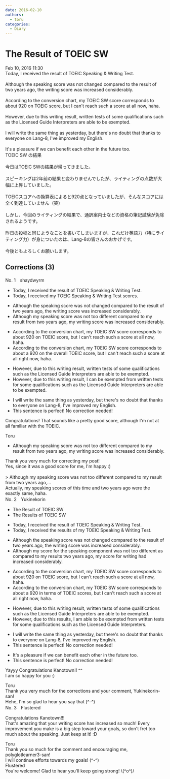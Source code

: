 ```yaml
---
date: 2016-02-10
authors:
  - toru
categories:
  - Diary
---
```


<h1 id="subject_show">The Result of TOEIC SW</h1>
<div class="date">Feb 10, 2016 11:30</div>
<div id="post"><div id="body_show_ori">
Today, I received the result of TOEIC Speaking &amp; Writing Test.<br/><br/>Although the speaking score was not changed compared to the result of two years ago, the writing score was increased considerably.<br/><br/>According to the conversion chart, my TOEIC SW score corresponds to about 920 on TOEIC score, but I can't reach such a score at all now, haha.<br/><br/>However, due to this writing result, written tests of some qualifications such as the Licensed Guide Interpreters are able to be exempted.<br/><br/>I will write the same thing as yesterday, but there's no doubt that thanks to everyone on Lang-8, I've improved my English.<br/><br/>It's a pleasure if we can benefit each other in the future too.
</div></div>

<!-- more -->

<div id="post_ja"><div id="body_show_mo">
TOEIC SW の結果<br/><br/>今日はTOEIC SWの結果が帰ってきました。<br/><br/>スピーキングは2年前の結果と変わりませんでしたが、ライティングの点数が大幅に上昇していました。<br/><br/>TOEICスコアへの換算表によると920点となっていましたが、そんなスコアには全く到達していません（笑）<br/><br/>しかし、今回のライティングの結果で、通訳案内士などの資格の筆記試験が免除されるようです。<br/><br/>昨日の投稿と同じようなことを書いてしまいますが、これだけ英語力（特にライティング力）が身についたのは、Lang-8の皆さんのおかげです。<br/><br/>今後ともよろしくお願いします。
</div></div>

## Corrections (3)
<div id="block"><div class="first_name"> No. 1　<span class="just_name">shaydwyrm</span></div><div id="block2">
<ul class="correction_field">
<li class="incorrect">Today, I received the result of TOEIC Speaking &amp; Writing Test.</li>
<li class="corrected correct">
Today, I received <span class="f_blue">my</span> TOEIC Speaking &amp; Writing Test <span class="f_blue">scores</span>.
</li>
</ul>
<ul class="correction_field">
<li class="incorrect">Although the speaking score was not changed compared to the result of two years ago, the writing score was increased considerably.</li>
<li class="corrected correct">
Although <span class="f_blue">my</span> speaking score was not <span class="f_blue">too different</span> compared to <span class="f_blue">my</span> result <span class="f_red">from</span> two years ago, <span class="f_blue">my</span> writing score <span class="f_red"><span class="sline">was</span></span> increased considerably.
</li>
</ul>
<ul class="correction_field">
<li class="incorrect">According to the conversion chart, my TOEIC SW score corresponds to about 920 on TOEIC score, but I can't reach such a score at all now, haha.</li>
<li class="corrected correct">
According to the conversion chart, my TOEIC SW score corresponds to about <span class="f_red">a </span>920 on <span class="f_blue">the overall </span>TOEIC<span class="sline"> score</span>, but I can't reach such a score at all <span class="f_red">right</span><span class="f_blue"> </span>now, haha.
</li>
</ul>
<ul class="correction_field">
<li class="incorrect">However, due to this writing result, written tests of some qualifications such as the Licensed Guide Interpreters are able to be exempted.</li>
<li class="corrected correct">
However, due to this writing result, <span class="f_red">I can be exempted from </span>written tests <span class="f_red">for</span> some qualifications such as the Licensed Guide Interpreters<span class="sline"> are able to be exempted</span>.
</li>
</ul>
<ul class="correction_field">
<li class="incorrect">I will write the same thing as yesterday, but there's no doubt that thanks to everyone on Lang-8, I've improved my English.</li>
<li class="corrected perfect">This sentence is perfect! No correction needed!</li>
</ul>
<p class="comment_small">
 Congratulations!  That sounds like a pretty good score, although I'm not at all familiar with the TOEIC.
</p>

</div><div class="name"><span class="just_name">Toru</span><br><div class="quote_field"><ul class="correction_field">
<li class="corrected correct">
Although <span class="f_blue">my</span> speaking score was not <span class="f_blue">too different</span> compared to <span class="f_blue">my</span> result <span class="f_red">from</span> two years ago, <span class="f_blue">my</span> writing score <span class="f_red"><span class="sline">was</span></span> increased considerably.
</li>
</ul></div>
Thank you very much for correcting my post!<br/>Yes, since it was a good score for me, I'm happy :)<br/><br/>&gt; Although my speaking score was not too different compared to my result from two years ago,...<br/>Actually, my speaking scores of this time and two years ago were the exactly same, haha. 
</div>
</div>
<div id="block"><div class="first_name"> No. 2　<span class="just_name">Yukinekorin</span></div><div id="block2">
<ul class="correction_field">
<li class="incorrect">The Result of TOEIC SW</li>
<li class="corrected correct">
The <span class="f_blue">Results </span>of TOEIC SW
</li>
</ul>
<ul class="correction_field">
<li class="incorrect">Today, I received the result of TOEIC Speaking &amp; Writing Test.</li>
<li class="corrected correct">
Today, I received the <span class="f_blue">results </span>of <span class="f_blue">my </span>TOEIC Speaking &amp; Writing Test.
</li>
</ul>
<ul class="correction_field">
<li class="incorrect">Although the speaking score was not changed compared to the result of two years ago, the writing score was increased considerably.</li>
<li class="corrected correct">
Although <span class="f_blue">my score for the </span>speaking <span class="f_blue">component was not too different as</span> compared to <span class="f_blue">my results </span>two years ago, <span class="f_blue">my score for </span>writing <span class="f_blue">had</span> increased considerably.
</li>
</ul>
<ul class="correction_field">
<li class="incorrect">According to the conversion chart, my TOEIC SW score corresponds to about 920 on TOEIC score, but I can't reach such a score at all now, haha.</li>
<li class="corrected correct">
According to the conversion chart, my TOEIC SW score corresponds to about <span class="f_blue">a </span>920<span class="f_blue"> in terms of TOEIC scores</span>, but I can't reach such a score at all <span class="f_blue">right </span>now, haha.
</li>
</ul>
<ul class="correction_field">
<li class="incorrect">However, due to this writing result, written tests of some qualifications such as the Licensed Guide Interpreters are able to be exempted.</li>
<li class="corrected correct">
However, due to this <span class="f_blue">results</span>, <span class="f_blue">I am able to be exempted from </span>written tests <span class="f_blue">for </span>some qualifications such as the Licensed Guide Interpreters.
</li>
</ul>
<ul class="correction_field">
<li class="incorrect">I will write the same thing as yesterday, but there's no doubt that thanks to everyone on Lang-8, I've improved my English.</li>
<li class="corrected perfect">This sentence is perfect! No correction needed!</li>
</ul>
<ul class="correction_field">
<li class="incorrect">It's a pleasure if we can benefit each other in the future too.</li>
<li class="corrected perfect">This sentence is perfect! No correction needed!</li>
</ul>
<p class="comment_small">
 Yayyy Congratulations Kanotown!! ^^
 <br/>
 I am so happy for you :)
</p>

</div><div class="name"><span class="just_name">Toru</span><br>
Thank you very much for the corrections and your comment, Yukinekorin-san!<br/>Hehe, I'm so glad to hear you say that (^-^)
</div>
</div>
<div id="block"><div class="first_name"> No. 3　<span class="just_name">Flustered</span></div><div id="block2">
<p class="comment_small">
 Congratulations Kanotown!!!
 <br/>
 That's amazing that your writing score has increased so much! Every improvement you make is a big step toward your goals, so don't fret too much about the speaking. Just keep at it! :D
</p>

</div><div class="name"><span class="just_name">Toru</span><br>
Thank you so much for the comment and encouraging me, polyglotlearner3-san!<br/>I will continue efforts towards my goals! (^-^)
</div>
<div class="name"><span class="just_name">Flustered</span><br>
You're welcome! Glad to hear you'll keep going strong! \(^o^)/
</div>
</div>

